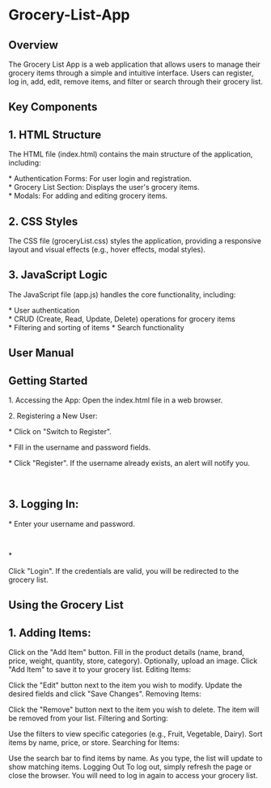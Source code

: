 # Grocery-List-App
<h2> Overview </h2>
<p> The Grocery List App is a web application that allows users to manage their grocery items through a simple and intuitive interface. Users can register, log in, add, edit, remove items, and filter or search through their grocery list. </p>

<h2 > Key Components </h2>
<h2> 1. HTML Structure </h2>
<p> The HTML file (index.html) contains the main structure of the application, including: </p>

<p >* Authentication Forms: For user login and registration. <br>
* Grocery List Section: Displays the user's grocery items. <br>
* Modals: For adding and editing grocery items. </p>

<h2> 2. CSS Styles </h2>
<p> The CSS file (groceryList.css) styles the application, providing a responsive layout and visual effects (e.g., hover effects, modal styles). </p>

<h2> 3. JavaScript Logic </h2>
<p> The JavaScript file (app.js) handles the core functionality, including: </p>

<p>* User authentication <br>
* CRUD (Create, Read, Update, Delete) operations for grocery items <br>
* Filtering and sorting of items 
* Search functionality </p> 

<h2> User Manual </h2>
<h2> Getting Started </h2>
<p> 1. Accessing the App: Open the index.html file in a web browser. </p> 
<p> 2. Registering a New User: </p>
<p> * Click on "Switch to Register". </p> 
<p> * Fill in the username and password fields. </p> 
<p> * Click "Register". If the username already exists, an alert will notify you. </p> <br>

<h2> 3. Logging In: </h2>
<p> * Enter your username and password. </p> <br>
<p> * </p>Click "Login". If the credentials are valid, you will be redirected to the grocery list. </p>

<h2> Using the Grocery List </h2>
<h2> 1. Adding Items: </h2>
Click on the "Add Item" button.
Fill in the product details (name, brand, price, weight, quantity, store, category).
Optionally, upload an image.
Click "Add Item" to save it to your grocery list.
Editing Items:

Click the "Edit" button next to the item you wish to modify.
Update the desired fields and click "Save Changes".
Removing Items:

Click the "Remove" button next to the item you wish to delete. The item will be removed from your list.
Filtering and Sorting:

Use the filters to view specific categories (e.g., Fruit, Vegetable, Dairy).
Sort items by name, price, or store.
Searching for Items:

Use the search bar to find items by name. As you type, the list will update to show matching items.
Logging Out
To log out, simply refresh the page or close the browser. You will need to log in again to access your grocery list.
